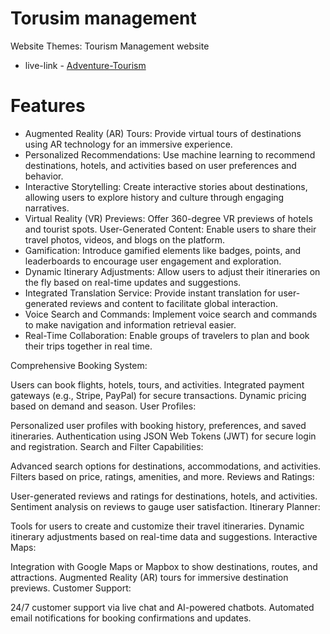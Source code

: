 # Torusim management
Website Themes: Tourism Management website
-  live-link - <a href="https://assignment-10-4f92e.web.app/" target="blank">Adventure-Tourism</a> </p>


# Features
- Augmented Reality (AR) Tours: Provide virtual tours of destinations using AR technology for an immersive experience.
- Personalized Recommendations: Use machine learning to recommend destinations, hotels, and activities based on user preferences and behavior.
- Interactive Storytelling: Create interactive stories about destinations, allowing users to explore history and culture through engaging narratives.
- Virtual Reality (VR) Previews: Offer 360-degree VR previews of hotels and tourist spots.
User-Generated Content: Enable users to share their travel photos, videos, and blogs on the platform.
- Gamification: Introduce gamified elements like badges, points, and leaderboards to encourage user engagement and exploration.
- Dynamic Itinerary Adjustments: Allow users to adjust their itineraries on the fly based on real-time updates and suggestions.
- Integrated Translation Service: Provide instant translation for user-generated reviews and content to facilitate global interaction.
- Voice Search and Commands: Implement voice search and commands to make navigation and information retrieval easier.
- Real-Time Collaboration: Enable groups of travelers to plan and book their trips together in real time.

Comprehensive Booking System:

Users can book flights, hotels, tours, and activities.
Integrated payment gateways (e.g., Stripe, PayPal) for secure transactions.
Dynamic pricing based on demand and season.
User Profiles:

Personalized user profiles with booking history, preferences, and saved itineraries.
Authentication using JSON Web Tokens (JWT) for secure login and registration.
Search and Filter Capabilities:

Advanced search options for destinations, accommodations, and activities.
Filters based on price, ratings, amenities, and more.
Reviews and Ratings:

User-generated reviews and ratings for destinations, hotels, and activities.
Sentiment analysis on reviews to gauge user satisfaction.
Itinerary Planner:

Tools for users to create and customize their travel itineraries.
Dynamic itinerary adjustments based on real-time data and suggestions.
Interactive Maps:

Integration with Google Maps or Mapbox to show destinations, routes, and attractions.
Augmented Reality (AR) tours for immersive destination previews.
Customer Support:

24/7 customer support via live chat and AI-powered chatbots.
Automated email notifications for booking confirmations and updates.

<!-- # Features

- authentication base web site
- login with github and google
- private route and protected route
- mongoDb database 
- No fake data contain -->

<!-- # characteristics
- you cant enter private route without login
- strong password so give security
- includes Crud operation 
- details every tourist card
- show spacefic country spot data -->

<!-- # package to need
   - "firebase": "^10.11.0",
   - "react": "^18.2.0",
   - "react-awesome-reveal": "^4.2.8",
   - "react-dom": "^18.2.0",
   - "react-hot-toast": "^2.4.1",
   - "react-icons": "^5.1.0",
   - "react-router": "^6.23.0",
   - "react-router-dom": "^6.23.0",
   - "react-simple-typewriter": "^5.0.1",
   - "react-toast": "^1.0.3",
   - "react-toastify": "^10.0.5",
   - "react-tooltip": "^5.26.3",
   - "sweetalert": "^2.1.2",
   - "sweetalert2": "^11.10.8",
   - "swiper": "^11.1.1" -->
